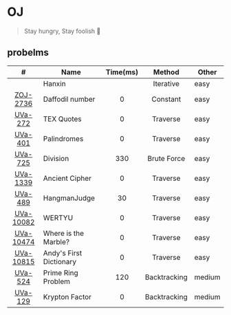 # OJ
> Stay hungry, Stay foolish :muscle:

## probelms

| #       |      Name     |  Time(ms)  |  Method   |  Other
|:-------:|---------------|:----------:|:-------------:|--------
|         |  Hanxin       |     |  Iterative     | easy|
| [ZOJ-2736](https://vjudge.net/problem/ZOJ-2736)| Daffodil number| 0 | Constant  | easy| 
| [UVa-272](https://vjudge.net/problem/UVA-272)| TEX Quotes | 0 | Traverse | easy|
| [UVa-401](https://vjudge.net/problem/UVA-401) | Palindromes | 0 | Traverse | easy |
| [UVa-725](https://vjudge.net/problem/UVA-725) | Division | 330 | Brute Force | easy|
| [UVa-1339](https://vjudge.net/problem/UVA-1339) | Ancient Cipher | 0 | Traverse |easy|
| [UVa-489](https://vjudge.net/problem/UVA-489) | HangmanJudge | 30 | Traverse |easy|
| [UVa-10082](https://vjudge.net/problem/UVA-10082) | WERTYU | 0 | Traverse |easy|
| [UVa-10474](https://vjudge.net/problem/UVA-10474) | Where is the Marble? | 0 | Traverse | easy |
| [UVa-10815](https://vjudge.net/problem/UVA-10815)| Andy's First Dictionary | 0 | Traverse | easy |
| [UVa-524](https://vjudge.net/problem/UVA-524) | Prime Ring Problem | 120 | Backtracking |medium|
| [UVa-129](https://vjudge.net/problem/UVA-129) | Krypton Factor | 0 | Backtracking |medium|
